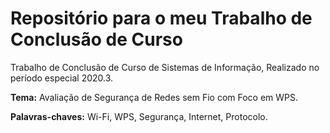 # Repositório para o meu Trabalho de Conclusão de Curso

Trabalho de Conclusão de Curso de Sistemas de Informação, Realizado no período especial 2020.3. 

**Tema:** Avaliação de Segurança de Redes sem Fio com Foco em WPS.

**Palavras-chaves:** Wi-Fi, WPS, Segurança, Internet, Protocolo.
